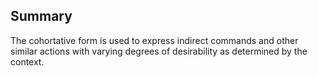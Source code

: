 ## Summary
The cohortative form is used to express indirect commands and other similar actions with varying degrees of desirability as determined by the context.
